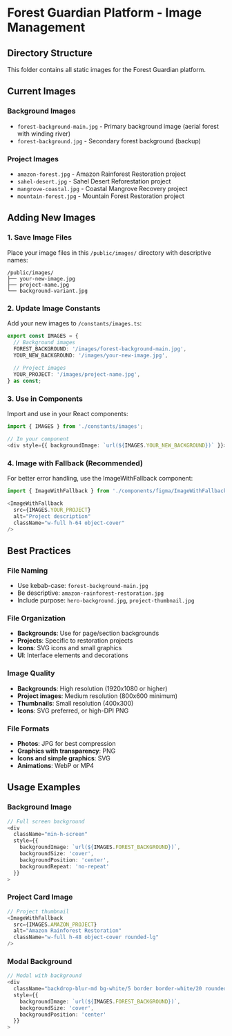 # Forest Guardian Platform - Image Management

## Directory Structure
This folder contains all static images for the Forest Guardian platform.

## Current Images

### Background Images
- `forest-background-main.jpg` - Primary background image (aerial forest with winding river)
- `forest-background.jpg` - Secondary forest background (backup)

### Project Images
- `amazon-forest.jpg` - Amazon Rainforest Restoration project
- `sahel-desert.jpg` - Sahel Desert Reforestation project  
- `mangrove-coastal.jpg` - Coastal Mangrove Recovery project
- `mountain-forest.jpg` - Mountain Forest Restoration project

## Adding New Images

### 1. Save Image Files
Place your image files in this `/public/images/` directory with descriptive names:
```
/public/images/
├── your-new-image.jpg
├── project-name.jpg
└── background-variant.jpg
```

### 2. Update Image Constants
Add your new images to `/constants/images.ts`:
```typescript
export const IMAGES = {
  // Background images
  FOREST_BACKGROUND: '/images/forest-background-main.jpg',
  YOUR_NEW_BACKGROUND: '/images/your-new-image.jpg',
  
  // Project images  
  YOUR_PROJECT: '/images/project-name.jpg',
} as const;
```

### 3. Use in Components
Import and use in your React components:
```typescript
import { IMAGES } from './constants/images';

// In your component
<div style={{ backgroundImage: `url(${IMAGES.YOUR_NEW_BACKGROUND})` }}>
```

### 4. Image with Fallback (Recommended)
For better error handling, use the ImageWithFallback component:
```typescript
import { ImageWithFallback } from './components/figma/ImageWithFallback';

<ImageWithFallback 
  src={IMAGES.YOUR_PROJECT}
  alt="Project description"
  className="w-full h-64 object-cover"
/>
```

## Best Practices

### File Naming
- Use kebab-case: `forest-background-main.jpg`
- Be descriptive: `amazon-rainforest-restoration.jpg`
- Include purpose: `hero-background.jpg`, `project-thumbnail.jpg`

### File Organization
- **Backgrounds**: Use for page/section backgrounds
- **Projects**: Specific to restoration projects
- **Icons**: SVG icons and small graphics
- **UI**: Interface elements and decorations

### Image Quality
- **Backgrounds**: High resolution (1920x1080 or higher)
- **Project images**: Medium resolution (800x600 minimum) 
- **Thumbnails**: Small resolution (400x300)
- **Icons**: SVG preferred, or high-DPI PNG

### File Formats
- **Photos**: JPG for best compression
- **Graphics with transparency**: PNG
- **Icons and simple graphics**: SVG
- **Animations**: WebP or MP4

## Usage Examples

### Background Image
```typescript
// Full screen background
<div 
  className="min-h-screen"
  style={{
    backgroundImage: `url(${IMAGES.FOREST_BACKGROUND})`,
    backgroundSize: 'cover',
    backgroundPosition: 'center',
    backgroundRepeat: 'no-repeat'
  }}
>
```

### Project Card Image
```typescript
// Project thumbnail
<ImageWithFallback 
  src={IMAGES.AMAZON_PROJECT}
  alt="Amazon Rainforest Restoration"
  className="w-full h-48 object-cover rounded-lg"
/>
```

### Modal Background
```typescript
// Modal with background
<div 
  className="backdrop-blur-md bg-white/5 border border-white/20 rounded-3xl"
  style={{
    backgroundImage: `url(${IMAGES.FOREST_BACKGROUND})`,
    backgroundSize: 'cover',
    backgroundPosition: 'center'
  }}
>
```